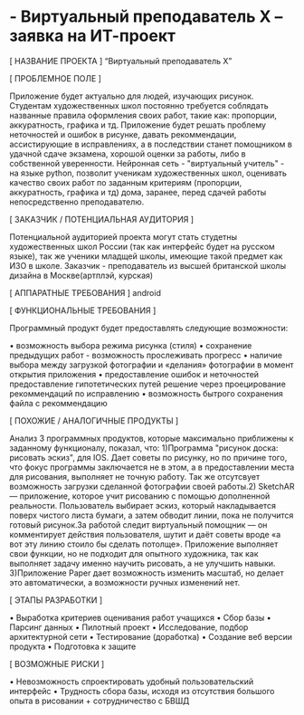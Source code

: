 # - Виртуальный преподаватель X – заявка на ИТ-проект



[ НАЗВАНИЕ ПРОЕКТА ]
“Виртуальный преподаватель X”

[ ПРОБЛЕМНОЕ ПОЛЕ ]

Приложение будет актуально для людей, изучающих рисунок. Студентам художественных школ постоянно требуется соблядать названные правила оформления своих работ, такие как: пропорции, аккуратность, графика и тд. Приложение будет решать проблему неточностей и ошибок в рисунке, давать рекоммендации, ассистирующие в исправлениях, а в последствии станет помощником в удачной сдаче экзамена, хорошой оценки за работы, либо в собственной уверенности. Нейронная сеть - "виртуальный учитель" - на языке python, позволит ученикам художественных школ, оценивать качество своих работ по заданным критериям (пропорции, аккуратность, графика и тд) дома, заранее, перед сдачей работы непосредственно преподавателю.



[ ЗАКАЗЧИК / ПОТЕНЦИАЛЬНАЯ АУДИТОРИЯ ]

Потенциальной аудиторией проекта могут стать студетны художественных школ России (так как интерфейс будет на русском языке), так же ученики младщей школы, имеющие такой предмет как ИЗО в школе. Заказчик - преподаватель из высшей британской школы дизайна в Москве(артплэй, курская)


[ АППАРАТНЫЕ ТРЕБОВАНИЯ ] 
android



[ ФУНКЦИОНАЛЬНЫЕ ТРЕБОВАНИЯ ]

Программный продукт будет предоставлять следующие возможности:

•	возможность выбора режима рисунка (стиля)
•	сохранение предыдущих работ - возможность прослеживать прогресс 
•	наличие выбора между загрузкой фотографии и «делания» фотографии в момент открытия приложения 
•	предоставление ошибок и неточностей предоставление гипотетических путей решение через проецирование рекоммендаций по исправлению 
•	возможность бытрого сохранения файла с рекоммендацию



[ ПОХОЖИЕ / АНАЛОГИЧНЫЕ ПРОДУКТЫ ]

Анализ 3 программных продуктов, которые максимально приближены к заданному функционалу, показал, что:
1)Программа "рисунок доска: рисовать эскиз", для IOS. Дает советы по рисунку, но по причине того, что фокус программы заключается не в этом, а в предоставлении места для рисования, выполняет не точную работу. Так же отсутсвует возможность загрузки сделанной фотографии своей работы.2) SketchAR — приложение, которое учит рисованию с помощью дополненной реальности.
Пользователь выбирает эскиз, который накладывается поверх чистого листа бумаги, а затем обводит линии, пока не получится готовый рисунок.За работой следит виртуальный помощник — он комментирует действия пользователя, шутит и даёт советы вроде «а вот эту линию стоило бы сделать потолще». Приложение выполняет свои функции, но не подходит для опытного художника, так как выполняет задачу именно научить рисовать, а не улучшить навыки. 3)Приложение Paper дает возможность изменить масштаб, но делает это автоматически, а возможности ручных изменений нет.



[ ЭТАПЫ РАЗРАБОТКИ ]

• Выработка критериев оценивания работ учащихся
•	Сбор базы
•	Парсинг данных
•	Пилотный проект
• Исследование, подбор архитектурной сети 
• Тестирование (доработка)
• Создание веб версии продукта
• Подготовка к защите




[ ВОЗМОЖНЫЕ РИСКИ ]


•	Невозможность спроектировать удобный пользовательский интерфейс 
• Трудность сбора базы, исходя из отсутствия большого опыта в рисовании + сотрудничество с БВШД


 

